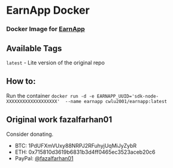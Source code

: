 # EarnApp Docker
### Docker Image for [EarnApp](https://earnapp.com/)

## Available Tags
`latest` - Lite version of the original repo

## How to:
Run the container
    `docker run -d -e EARNAPP_UUID='sdk-node-XXXXXXXXXXXXXXXXXXX'  --name earnapp cwlu2001/earnapp:latest`
 
## Original work fazalfarhan01
Consider donating.
- BTC: 1PdUFXmVUxy88NRPJ2RFuhyjUqMiJyZybR
- ETH: 0x715810d3619b6831b3d4ff0465ec3523aceb20c6
- PayPal: [@fazalfarhan01](https://www.paypal.me/fazalfarhan01)
